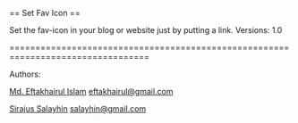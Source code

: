== Set Fav Icon ==

Set the fav-icon in your blog or website just by putting a link.
Versions: 1.0

=================================================================================

Authors:

[Md. Eftakhairul Islam](http://eftakhairul.com) <eftakhairul@gmail.com>

[Sirajus Salayhin](https://salayhin.wordpress.com) <salayhin@gmail.com>



